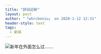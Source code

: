 ```yaml
---
title: "辞旧迎新"
layout: post
author: "「whrcboniu」 on 2020-1-12 12:31"
header-style: text
tags:
  - 新闻
---
```


<head></head>
<body>
 <img src="https://bbs.boniu123.cc/static/image/smiley/3tuzki_emoticons/tuzki_025.gif" smilieid="168">新年在外面怎么过.......
 <br>
</body>


